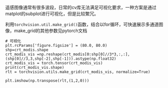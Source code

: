 遥感图像通常有很多波段，日常的cv库无法满足可视化要求，一种方案是通过matplot的subplot进行可视化，但是比较繁冗。

利用`torchvision.util.make_grid()`函数，结合以for循环，可快速展示多通道图像，make_grid的其他参数见pytorch文档

```
# 可视化
plt.rcParams['figure.figsize'] = (80.0, 80.0)
shp=crt_modis.shape
crt_modis_vis =np.reshape(crt_modis[0:shp[0]//3*3,:,:],(shp[0]//3,3,shp[-2],shp[-1])).astype(np.float32)
crt_modis_vis = torch.tensor(crt_modis_vis)
print(crt_modis_vis.shape)
rlt = torchvision.utils.make_grid(crt_modis_vis, normalize=True)

plt.imshow(np.transpose(rlt,(1,2,0)))
```

